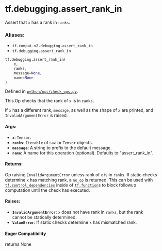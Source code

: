 <div itemscope itemtype="http://developers.google.com/ReferenceObject">
<meta itemprop="name" content="tf.debugging.assert_rank_in" />
<meta itemprop="path" content="Stable" />
</div>

# tf.debugging.assert_rank_in

Assert that `x` has a rank in `ranks`.

### Aliases:

* `tf.compat.v2.debugging.assert_rank_in`
* `tf.debugging.assert_rank_in`

``` python
tf.debugging.assert_rank_in(
    x,
    ranks,
    message=None,
    name=None
)
```



Defined in [`python/ops/check_ops.py`](/code/stable/tensorflow/python/ops/check_ops.py).

<!-- Placeholder for "Used in" -->

This Op checks that the rank of `x` is in `ranks`.

If `x` has a different rank, `message`, as well as the shape of `x` are
printed, and `InvalidArgumentError` is raised.

#### Args:


* <b>`x`</b>: `Tensor`.
* <b>`ranks`</b>: `Iterable` of scalar `Tensor` objects.
* <b>`message`</b>: A string to prefix to the default message.
* <b>`name`</b>: A name for this operation (optional). Defaults to "assert_rank_in".


#### Returns:

Op raising `InvalidArgumentError` unless rank of `x` is in `ranks`.
If static checks determine `x` has matching rank, a `no_op` is returned.
This can be used with <a href="../../tf/control_dependencies.md"><code>tf.control_dependencies</code></a> inside of <a href="../../tf/function.md"><code>tf.function</code></a>s
to block followup computation until the check has executed.




#### Raises:


* <b>`InvalidArgumentError`</b>: `x` does not have rank in `ranks`, but the rank cannot
  be statically determined.
* <b>`ValueError`</b>: If static checks determine `x` has mismatched rank.

#### Eager Compatibility
returns None

